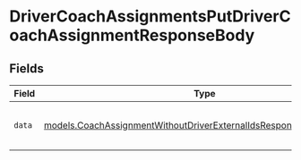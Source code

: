 # DriverCoachAssignmentsPutDriverCoachAssignmentResponseBody


## Fields

| Field                                                                                                                                          | Type                                                                                                                                           | Required                                                                                                                                       | Description                                                                                                                                    |
| ---------------------------------------------------------------------------------------------------------------------------------------------- | ---------------------------------------------------------------------------------------------------------------------------------------------- | ---------------------------------------------------------------------------------------------------------------------------------------------- | ---------------------------------------------------------------------------------------------------------------------------------------------- |
| `data`                                                                                                                                         | [models.CoachAssignmentWithoutDriverExternalIdsResponseResponseBody](../models/coachassignmentwithoutdriverexternalidsresponseresponsebody.md) | :heavy_check_mark:                                                                                                                             | Driver coach assignment object.                                                                                                                |